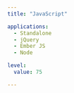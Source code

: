 ```yaml
---
title: "JavaScript"

applications:
  - Standalone
  - jQuery
  - Ember JS
  - Node

level:
  value: 75

---
```

